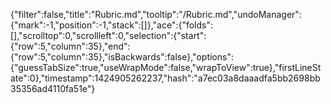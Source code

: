 {"filter":false,"title":"Rubric.md","tooltip":"/Rubric.md","undoManager":{"mark":-1,"position":-1,"stack":[]},"ace":{"folds":[],"scrolltop":0,"scrollleft":0,"selection":{"start":{"row":5,"column":35},"end":{"row":5,"column":35},"isBackwards":false},"options":{"guessTabSize":true,"useWrapMode":false,"wrapToView":true},"firstLineState":0},"timestamp":1424905262237,"hash":"a7ec03a8daaadfa5bb2698bb35356ad4110fa51e"}